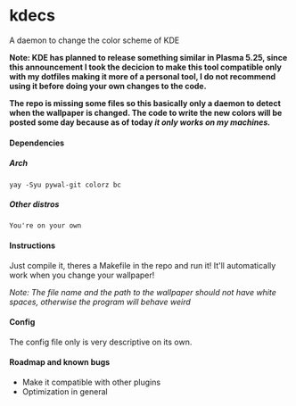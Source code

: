 # **kdecs**
A daemon to change the color scheme of KDE

**Note: KDE has planned to release something similar in Plasma 5.25, since this announcement I took the decicion to make this tool compatible only with my dotfiles making it more of a personal tool, I do not recommend using it before doing your own changes to the code.**

**The repo is missing some files so this basically only a daemon to detect when the wallpaper is changed. The code to write the new colors will be posted some day because as of today _it only works on my machines._**

#### **Dependencies**

##### **Arch**
    yay -Syu pywal-git colorz bc

##### **Other distros**
    You're on your own

#### **Instructions**
Just compile it, theres a Makefile in the repo and run it! It'll automatically work when you change your wallpaper!

*Note: The file name and the path to the wallpaper should not have white spaces, otherwise the program will behave weird*

#### **Config**
The config file only is very descriptive on its own.

#### **Roadmap and known bugs**
* Make it compatible with other plugins
* Optimization in general
